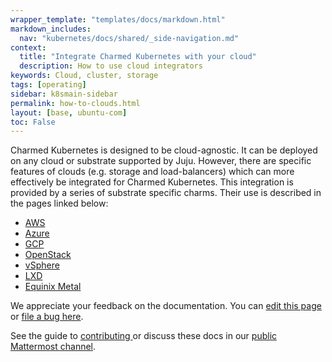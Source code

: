 ```yaml
---
wrapper_template: "templates/docs/markdown.html"
markdown_includes:
  nav: "kubernetes/docs/shared/_side-navigation.md"
context:
  title: "Integrate Charmed Kubernetes with your cloud"
  description: How to use cloud integrators
keywords: Cloud, cluster, storage
tags: [operating]
sidebar: k8smain-sidebar
permalink: how-to-clouds.html
layout: [base, ubuntu-com]
toc: False
---
```


Charmed Kubernetes is designed to be cloud-agnostic. It can be deployed on any cloud or substrate supported by Juju. However, there are specific features of clouds (e.g. storage and load-balancers) which can more effectively be integrated for Charmed Kubernetes. This integration is provided by a series of substrate specific charms. Their use is described in the pages linked below:

- [AWS](/kubernetes/docs/aws-integration)
- [Azure](/kubernetes/docs/azure-integration)
- [GCP](/kubernetes/docs/gcp-integration)
- [OpenStack](/kubernetes/docs/openstack-integration)
- [vSphere](/kubernetes/docs/vsphere-integration)
- [LXD](/kubernetes/docs/install-local)
- [Equinix Metal](/kubernetes/docs/equinix)


<!-- FEEDBACK -->
<div class="p-notification--information">
  <div class="p-notification__content">
    <p class="p-notification__message">We appreciate your feedback on the documentation. You can
    <a href="https://github.com/charmed-kubernetes/kubernetes-docs/edit/main/pages/k8s/how-to-clouds.md" >edit this page</a>
    or
    <a href="https://github.com/charmed-kubernetes/kubernetes-docs/issues/new">file a bug here</a>.</p>
    <p>See the guide to <a href="/kubernetes/docs/how-to-contribute"> contributing </a> or discuss these docs in our <a href="https://chat.charmhub.io/charmhub/channels/kubernetes"> public Mattermost channel</a>.</p>
  </div>
</div>
